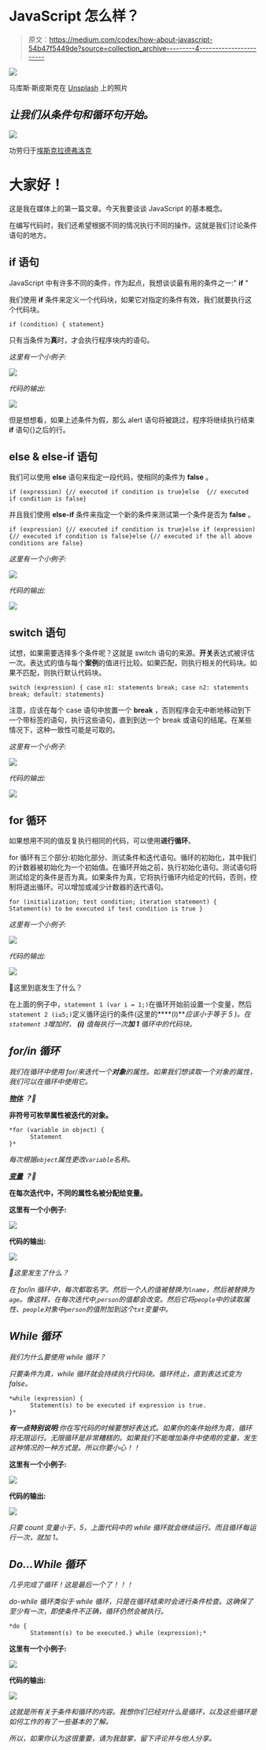# JavaScript 怎么样？

> 原文：<https://medium.com/codex/how-about-javascript-54b47f5449de?source=collection_archive---------4----------------------->

![](img/fc6aa2f5f23374097c6b955a0471659e.png)

马库斯·斯皮斯克在 [Unsplash](https://unsplash.com/) 上的照片

## ***让我们从条件句和循环句开始。***

![](img/518e20563c2cc60643e2dcbdfceb7379.png)

功劳归于[埃斯克拉德弗洛克](https://media.giphy.com/media/ln7z2eWriiQAllfVcn/giphy.gif)

# **大家好！**

这是我在媒体上的第一篇文章。今天我要谈谈 JavaScript 的基本概念。

在编写代码时，我们还希望根据不同的情况执行不同的操作。这就是我们讨论条件语句的地方。

## if 语句

JavaScript 中有许多不同的条件，作为起点，我想谈谈最有用的条件之一:" **if** "

我们使用 **if** 条件来定义一个代码块，如果它对指定的条件有效，我们就要执行这个代码块。

```
if (condition) { statement}
```

只有当条件为**真**时，才会执行程序块内的语句。

*这里有一个小例子:*

![](img/873f28b81df2f7c39d367a47f96b93d4.png)

*代码的输出:*

![](img/4babd09f25a144332ce37086c7cb2b33.png)

但是想想看，如果上述条件为假，那么 alert 语句将被跳过，程序将继续执行结束 **if** 语句{}之后的行。

## else & else-if 语句

我们可以使用 **else** 语句来指定一段代码，使相同的条件为 **false** 。

```
if (expression) {// executed if condition is true}else  {// executed if condition is false}
```

并且我们使用 **else-if** 条件来指定一个新的条件来测试第一个条件是否为 **false** 。

```
if (expression) {// executed if condition is true}else if (expression) {// executed if condition is false}else {// executed if the all above conditions are false}
```

*这里有一个小例子:*

![](img/cd7a48724fd41ccfe7224aeeacc362a0.png)

*代码的输出:*

![](img/78b3aadad13cb440d5a433524f684af1.png)

## switch 语句

试想，如果需要选择多个条件呢？这就是 switch 语句的来源。**开关**表达式被评估一次。表达式的值与每个**案例**的值进行比较。如果匹配，则执行相关的代码块。如果不匹配，则执行默认代码块。

```
switch (expression) { case n1: statements break; case n2: statements break; default: statements}
```

注意，应该在每个 case 语句中放置一个 **break** ，否则程序会无中断地移动到下一个带标签的语句，执行这些语句，直到到达一个 break 或语句的结尾。在某些情况下，这种一致性可能是可取的。

*这里有一个小例子:*

![](img/07e16394d3582342ee3591d470915504.png)

*代码的输出:*

![](img/f2a376c5825b32df80719e681329a295.png)

## for 循环

如果想用不同的值反复执行相同的代码，可以使用**进行循环**。

for 循环有三个部分:初始化部分、测试条件和迭代语句。循环的初始化，其中我们的计数器被初始化为一个初始值。在循环开始之前，执行初始化语句。测试语句将测试给定的条件是否为真。如果条件为真，它将执行循环内给定的代码，否则，控制将退出循环。可以增加或减少计数器的迭代语句。

```
for (initialization; test condition; iteration statement) { Statement(s) to be executed if test condition is true }
```

*这里有一个小例子:*

![](img/742f9efc0c81b39181e6464db7f44423.png)

*代码的输出:*

![](img/301fa1e994e05e9d126c9742e460e08c.png)

🤔这里到底发生了什么？

在上面的例子中，`statement 1 (var i = 1;)`在循环开始前设置一个变量，然后`statement 2 (i≤5;)`定义循环运行的条件(这里的****(I)****应该小于等于 5* )。在`statement 3`增加时， **(i)** 值每执行一次**加 1** 循环中的代码块。*

## *for/in 循环*

*我们在循环中使用 for/来迭代一个**对象**的属性。如果我们想读取一个对象的属性，我们可以在循环中使用它。*

*[***物体***](https://www.w3schools.com/js/js_objects.asp) ***？*🤔***

**非符号可枚举属性被迭代的对象。**

```
*for (variable in object) {  
      Statement 
}*
```

*每次根据`object`属性更改`variable`名称。*

*[***变量***](https://www.w3schools.com/js/js_variables.asp) ***？*🤔***

**在每次迭代中，不同的属性名被分配给变量。**

**这里有一个小例子:**

*![](img/fb7374bcaf72d57402cca97f575b8fa6.png)*

**代码的输出:**

*![](img/5261f3528423ab1bb233c95063af9162.png)*

*🤔这里发生了什么？*

*在 for/in 循环中，每次都取名字。然后一个人的值被替换为`lname`，然后被替换为`age`。像这样，在每次迭代中,`person`的值都会改变。然后它将`people`中的读取属性、`people`对象中`person`的值附加到这个`txt`变量中。*

## *While 循环*

*我们为什么要使用 while 循环？*

*只要条件为真，while 循环就会持续执行代码块。循环终止，直到表达式变为 false。*

```
*while (expression) {  
      Statement(s) to be executed if expression is true. 
}*
```

***有一点特别说明**:你在写代码的时候要想好表达式。如果你的条件始终为真，循环将无限运行。无限循环是非常糟糕的。如果我们不能增加条件中使用的变量，发生这种情况的一种方式是。所以你要小心！！*

**这里有一个小例子:**

*![](img/719911fab665b87263ee74e574e36104.png)*

**代码的输出:**

*![](img/4eb246036c2be58d4a103dc82092042f.png)*

*只要 count 变量小于，5，上面代码中的 while 循环就会继续运行。而且循环每运行一次，就加 1。*

## *Do…While 循环*

*几乎完成了循环！这是最后一个了！！！*

*do-while 循环类似于 while 循环，只是在循环结束时会进行条件检查。这确保了至少有一次，即使条件不正确，循环仍然会被执行。*

```
*do {  
      Statement(s) to be executed.} while (expression);*
```

**这里有一个小例子:**

*![](img/840e7baea0ff99ef5546ab339aaac75e.png)*

**代码的输出:**

*![](img/67f6ee9224b7a0243192eb0470ba0151.png)*

*这就是所有关于条件和循环的内容。我想你们已经对什么是循环，以及这些循环是如何工作的有了一些基本的了解。*

*所以，如果你认为这很重要，请为我鼓掌，留下评论并与他人分享。*